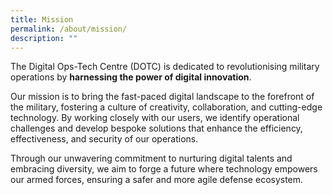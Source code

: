 ```yaml
---
title: Mission
permalink: /about/mission/
description: ""
---
```

The Digital Ops-Tech Centre (DOTC) is dedicated to revolutionising military operations by **harnessing the power of digital innovation**. 

Our mission is to bring the fast-paced digital landscape to the forefront of the military, fostering a culture of creativity, collaboration, and cutting-edge technology. By working closely with our users, we identify operational challenges and develop bespoke solutions that enhance the efficiency, effectiveness, and security of our operations.

Through our unwavering commitment to nurturing digital talents and embracing diversity, we aim to forge a future where technology empowers our armed forces, ensuring a safer and more agile defense ecosystem.